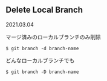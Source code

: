 ## Delete Local Branch
2021.03.04

マージ済みのローカルブランチのみ削除
```
$ git branch -d branch-name
```
どんなローカルブランチでも
```
$ git branch -D branch-name
```